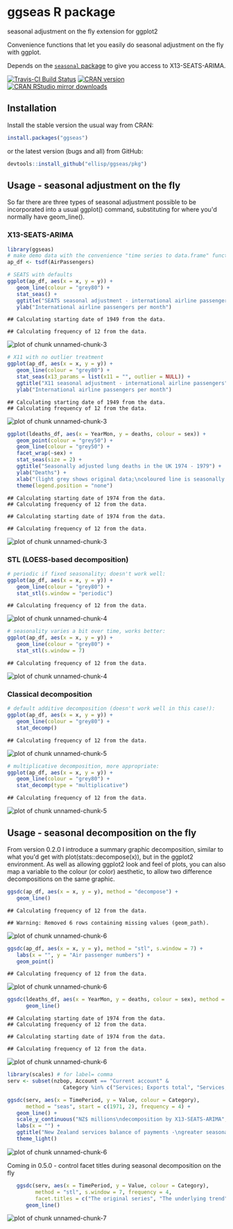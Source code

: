 # ggseas R package
seasonal adjustment on the fly extension for ggplot2

Convenience functions that let you easily do seasonal adjustment on the fly with ggplot.

Depends on the [`seasonal` package](https://cran.r-project.org/web/packages/seasonal/index.html) to give you access to X13-SEATS-ARIMA.

[![Travis-CI Build Status](https://travis-ci.org/ellisp/ggseas.svg?branch=master)](https://travis-ci.org/ellisp/ggseas)
[![CRAN version](http://www.r-pkg.org/badges/version/ggseas)](http://www.r-pkg.org/pkg/ggseas)
[![CRAN RStudio mirror downloads](http://cranlogs.r-pkg.org/badges/ggseas)](http://www.r-pkg.org/pkg/ggseas)


## Installation
Install the stable version the usual way from CRAN:


```r
install.packages("ggseas")
```


or the latest version (bugs and all) from GitHub:

```r
devtools::install_github("ellisp/ggseas/pkg")
```


## Usage - seasonal adjustment on the fly
So far there are three types of seasonal adjustment possible to be incorporated
into a usual ggplot() command, substituting for where you'd normally have geom_line().

### X13-SEATS-ARIMA

```r
library(ggseas)
# make demo data with the convenience "time series to data.frame" function tsdf()
ap_df <- tsdf(AirPassengers)

# SEATS with defaults
ggplot(ap_df, aes(x = x, y = y)) +
   geom_line(colour = "grey80") +
   stat_seas() +
   ggtitle("SEATS seasonal adjustment - international airline passengers") +
   ylab("International airline passengers per month")
```

```
## Calculating starting date of 1949 from the data.
```

```
## Calculating frequency of 12 from the data.
```

![plot of chunk unnamed-chunk-3](figure/unnamed-chunk-3-1.png)

```r
# X11 with no outlier treatment
ggplot(ap_df, aes(x = x, y = y)) +
   geom_line(colour = "grey80") +
   stat_seas(x13_params = list(x11 = "", outlier = NULL)) +
   ggtitle("X11 seasonal adjustment - international airline passengers") +
   ylab("International airline passengers per month")
```

```
## Calculating starting date of 1949 from the data.
## Calculating frequency of 12 from the data.
```

![plot of chunk unnamed-chunk-3](figure/unnamed-chunk-3-2.png)

```r
ggplot(ldeaths_df, aes(x = YearMon, y = deaths, colour = sex)) +
   geom_point(colour = "grey50") +
   geom_line(colour = "grey50") +
   facet_wrap(~sex) +
   stat_seas(size = 2) +
   ggtitle("Seasonally adjusted lung deaths in the UK 1974 - 1979") +
   ylab("Deaths") +
   xlab("(light grey shows original data;\ncoloured line is seasonally adjusted)") +
   theme(legend.position = "none")
```

```
## Calculating starting date of 1974 from the data.
## Calculating frequency of 12 from the data.
```

```
## Calculating starting date of 1974 from the data.
```

```
## Calculating frequency of 12 from the data.
```

![plot of chunk unnamed-chunk-3](figure/unnamed-chunk-3-3.png)

### STL (LOESS-based decomposition)

```r
# periodic if fixed seasonality; doesn't work well:
ggplot(ap_df, aes(x = x, y = y)) +
   geom_line(colour = "grey80") +
   stat_stl(s.window = "periodic")
```

```
## Calculating frequency of 12 from the data.
```

![plot of chunk unnamed-chunk-4](figure/unnamed-chunk-4-1.png)

```r
# seasonality varies a bit over time, works better:
ggplot(ap_df, aes(x = x, y = y)) +
   geom_line(colour = "grey80") +
   stat_stl(s.window = 7)
```

```
## Calculating frequency of 12 from the data.
```

![plot of chunk unnamed-chunk-4](figure/unnamed-chunk-4-2.png)

### Classical decomposition

```r
# default additive decomposition (doesn't work well in this case!):
ggplot(ap_df, aes(x = x, y = y)) +
   geom_line(colour = "grey80") +
   stat_decomp()
```

```
## Calculating frequency of 12 from the data.
```

![plot of chunk unnamed-chunk-5](figure/unnamed-chunk-5-1.png)

```r
# multiplicative decomposition, more appropriate:
ggplot(ap_df, aes(x = x, y = y)) +
   geom_line(colour = "grey80") +
   stat_decomp(type = "multiplicative")
```

```
## Calculating frequency of 12 from the data.
```

![plot of chunk unnamed-chunk-5](figure/unnamed-chunk-5-2.png)

## Usage - seasonal decomposition on the fly
From version 0.2.0 I introduce a summary graphic decomposition, similar to what
you'd get with plot(stats::decompose(x)), but in the ggplot2 environment.  As well
as allowing ggplot2 look and feel of plots, you can also map a variable to the 
colour (or color) aesthetic, to allow two difference decompositions on the same
graphic.

```r
ggsdc(ap_df, aes(x = x, y = y), method = "decompose") +
   geom_line()
```

```
## Calculating frequency of 12 from the data.
```

```
## Warning: Removed 6 rows containing missing values (geom_path).
```

![plot of chunk unnamed-chunk-6](figure/unnamed-chunk-6-1.png)

```r
ggsdc(ap_df, aes(x = x, y = y), method = "stl", s.window = 7) +
   labs(x = "", y = "Air passenger numbers") +
   geom_point()
```

```
## Calculating frequency of 12 from the data.
```

![plot of chunk unnamed-chunk-6](figure/unnamed-chunk-6-2.png)

```r
ggsdc(ldeaths_df, aes(x = YearMon, y = deaths, colour = sex), method = "seas") +
      geom_line()
```

```
## Calculating starting date of 1974 from the data.
## Calculating frequency of 12 from the data.
```

```
## Calculating starting date of 1974 from the data.
```

```
## Calculating frequency of 12 from the data.
```

![plot of chunk unnamed-chunk-6](figure/unnamed-chunk-6-3.png)

```r
library(scales) # for label= comma
serv <- subset(nzbop, Account == "Current account" & 
                  Category %in% c("Services; Exports total", "Services; Imports total"))

ggsdc(serv, aes(x = TimePeriod, y = Value, colour = Category),
      method = "seas", start = c(1971, 2), frequency = 4) +
   geom_line() +
   scale_y_continuous("NZ$ millions\ndecomposition by X13-SEATS-ARIMA", label = comma) +
   labs(x = "") +
   ggtitle("New Zealand services balance of payments -\ngreater seasonality in exports than imports") +
   theme_light()
```

![plot of chunk unnamed-chunk-6](figure/unnamed-chunk-6-4.png)

Coming in 0.5.0 - control facet titles during seasonal decomposition on the fly


```r
   ggsdc(serv, aes(x = TimePeriod, y = Value, colour = Category),
         method = "stl", s.window = 7, frequency = 4,
         facet.titles = c("The original series", "The underlying trend", "Regular seasonal patterns", "All the randomness left")) +
      geom_line()
```

![plot of chunk unnamed-chunk-7](figure/unnamed-chunk-7-1.png)

